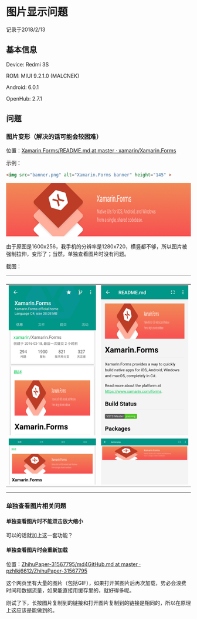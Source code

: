 # 图片显示问题

记录于2018/2/13

## 基本信息

Device: Redmi 3S

ROM: MIUI 9.2.1.0 (MALCNEK)

Android: 6.0.1

OpenHub: 2.7.1

## 问题

### 图片变形（解决的话可能会较困难）

位置：[Xamarin.Forms/README.md at master · xamarin/Xamarin.Forms](https://github.com/xamarin/Xamarin.Forms/blob/master/README.md)

示例：
``` html
<img src="banner.png" alt="Xamarin.Forms banner" height="145" >
```
<img src="https://github.com/xamarin/Xamarin.Forms/blob/master/banner.png" alt="Xamarin.Forms banner" height="145" >

由于原图是1600x256，我手机的分辨率是1280x720，横竖都不够，所以图片被强制拉伸，变形了；当然，单独查看图片时没有问题。

截图：

&nbsp; | &nbsp;
------------ | -------------
![](https://github.com/pzhlkj6612/OpenHubIssuesRelated/blob/master/Picture-Display_20180213/20180213111358_com.thirtydegreesray.openhub_Repo_Vertical.png) | ![](https://github.com/pzhlkj6612/OpenHubIssuesRelated/blob/master/Picture-Display_20180213/20180213111413_com.thirtydegreesray.openhub_README_Vertical.png)
![](https://github.com/pzhlkj6612/OpenHubIssuesRelated/blob/master/Picture-Display_20180213/20180213114234_com.thirtydegreesray.openhub_Repo_Horizontal.png) | ![](https://github.com/pzhlkj6612/OpenHubIssuesRelated/blob/master/Picture-Display_20180213/20180213114239_com.thirtydegreesray.openhub_Standalone_Horizontal.png)

----

### 单独查看图片相关问题

#### 单独查看图片时不能双击放大缩小

可以的话就加上这一套功能？

#### 单独查看图片时会重新加载

位置：[ZhihuPaper-31567795/md4GitHub.md at master · pzhlkj6612/ZhihuPaper-31567795](https://github.com/pzhlkj6612/ZhihuPaper-31567795/blob/master/md4GitHub.md)

这个网页里有大量的图片（包括GIF），如果打开某图片后再次加载，势必会浪费时间和数据流量，如果能直接用缓存里的，就好得多呢。

刚试了下，长按图片复制到的链接和打开图片复制到的链接是相同的，所以在原理上这应该是能做到的。
